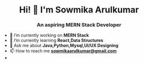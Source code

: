 <h1 align="center">Hi! 👋 I'm Sowmika Arulkumar</h1>
<h3 align="center">An aspiring MERN Stack Developer </h3>

- 🔭 I’m currently working on <b>MERN Stack</b><br>
- 🌱 I’m currently learning <b>React,Data Structures</b><br>
- 💬 Ask me about <b>Java,Python,Mysql,UI/UX Designing</b>
- 📫 How to reach me **sowmikaarulkumar@gmail.com**
- 
